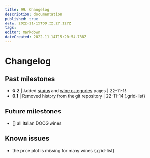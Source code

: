 ```yaml
---
title: 99. Changelog
description: documentation
published: true
date: 2022-11-15T09:22:27.127Z
tags: 
editor: markdown
dateCreated: 2022-11-14T15:20:54.738Z
---
```


# Changelog

## Past milestones
- **0.2** | Added [status](/Documentation/status.html) and [wine categories](/Documentation/wine-categories.md) pages | 22-11-15
- **0.1** | Removed history from the git repository | 22-11-14
{.grid-list}

## Future milestones
- [] all Italian DOCG wines

## Known issues
- the price plot is missing for many wines
{.grid-list}